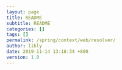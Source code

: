 ```yaml
---
layout: page
title: README
subtitle: README
categories: []
tags: []
permalink: /spring/context/web/resolver/
author: likly
date: 2019-11-14 13:18:34 +800
version: 1.0
---
```


# 